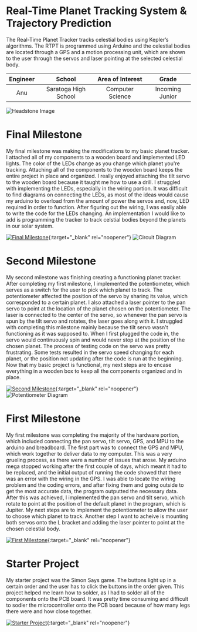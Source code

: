 ﻿# Real-Time Planet Tracking System & Trajectory Prediction
The Real-Time Planet Tracker tracks celestial bodies using Kepler’s algorithms. The RTPT is programmed using Arduino and the celestial bodies are located through a GPS and a motion processing unit, which are shown to the user through the servos and laser pointing at the selected celestial body.

| **Engineer** | **School** | **Area of Interest** | **Grade** |
|:--:|:--:|:--:|:--:|
| Anu | Saratoga High School | Computer Science | Incoming Junior

![Headstone Image](https://lh3.googleusercontent.com/pw/AM-JKLWOE_bWAj9twGssXxUG27Ftw0bwxgn-iafSzjxQ0Uu52ZZpJRw2lnKLgeU_ImVyBurHE6haYbYiNBKq_NpijfUcmvh5ljUwxhtbIEbumTs58MUYXCXgAETFNA0ui6goKovzMg9ULKHzh6mYEWLOX6z3=w1466-h1464-no?authuser=0)
  
# Final Milestone
My final milestone was making the modifications to my basic planet tracker. I attached all of my components to a wooden board and implemented LED lights. The color of the LEDs change as you change which planet you're tracking. Attaching all of the components to the wooden board keeps the entire project in place and organized. I really enjoyed attaching the tilt servo to the wooden board because it taught me how to use a drill. I struggled with implementing the LEDs, especially in the wiring portion. It was difficult to find diagrams on connecting the LEDs, as most of the ideas would cause my arduino to overload from the amount of power the servos and, now, LED required in order to function. After figuring out the wiring, I was easily able to write the code for the LEDs changing. An implementation I would like to add is programming the tracker to track celstial bodies beyond the planets in our solar system.

[![Final Milestone](https://i.ytimg.com/vi/zbGxD67hzGA/maxresdefault.jpg)](https://www.youtube.com/watch?v=zbGxD67hzGA&ab_channel=BlueStampEng "Final Milestone"){:target="_blank" rel="noopener"}
![Circuit Diagram](https://lh3.googleusercontent.com/eNpTfLCdIVtqDdDwTJbQBGFq0Fgfj6N-Hfq-2nSqaPW6ks0TbtlPrNa_9VmRSmH40fsY-gGHB3wl2uZeen8ODgffkTw9oAfmFD3bVMzp97uJzEO6TlkJ5u5I3fByHDTfqGFFa_ob9Okz6cPWIgl8Ozlu8HxYY7J2YGu276KJdTBC-QWMbmuRolV8lwf-1jGPKaucWp2DlkS9g6Bl8sBS9WyZYkOoFt6FAihZj-dimfjcK_tpKiNdsAp9QfOaLz-BI_js-x8pwHO4nJ0pBSB2_z0fapu5XlwQ7RQZKK1kaACljnW9H428x4DbbqVXeuRTdxFEjiwN-t174nVJ9_xKyoFck-EhoH4DcsRFy075D5nAdG_86UJB_fCL_7ZSo_I9xfLOZa6ggxWEaxNgJXwfjwSbRIvkCfnGxi_CZMcD9AGqHxxVTvlna5ghmWwad7zCt44ZSNd8e6WIyAyRw9fqFQWL-tsY5Fg2mSs6RZhh2S2EuF5vaBY55djL3WaUJNyEhticjSNaHvYn-Fo6fbsXyit224fND_56vGydEjG2-HDZYFmcH4bLYDKa7_3Q7S-boNYzWmSpplZa1l-o9BQDs_PTaY6dvUP-WR-9WVdMiINiQmb3F_9KLtK7vXMIoYzFtO_vzmc49quvIZbW1y9kUvpmthesB7Tro6GSeIG-j-Qfh3alTY2dJ3N7VVCkt9ZN4f4Mn0AJaspC73AicCcwUPXZcftVaX7Zb7x4mQbs6NOYhzLZA4fiKMwv4cdUiHP-8g8FPQYOzt85xabETn5R_bueSy7iUlsSjUmLCF3Ghju3tKMEVQWdZt2hM4m9Cv7X_nOEmiYeSp4slpohAEkKXgG6vP-K6zJzSnObEQ=w1375-h692-no?authuser=0)

# Second Milestone
My second milestone was finishing creating a functioning planet tracker. After completing my first milestone, I implemented the potentiometer, which serves as a switch for the user to pick which planet to track. The potentiometer affected the position of the servo by sharing its value, which corresponded to a certain planet. I also attached a laser pointer to the pan servo to point at the location of the planet chosen on the potentiometer. The laser is connected to the center of the servo, so whenever the pan servo is spun by the tilt servo and rotates, the laser goes along with it. I struggled with completing this milestone mainly because the tilt servo wasn't functioning as it was supposed to. When I first plugged the code in, the servo would continuously spin and would never stop at the position of the chosen planet. The process of testing code on the servo was pretty frustrating. Some tests resulted in the servo speed changing for each planet, or the position not updating after the code is run at the beginning. Now that my basic project is functional, my next steps are to encase everything in a wooden box to keep all the components organized and in place.

[![Second Milestone](https://i.ytimg.com/vi/vhO4ft5gPMw/maxresdefault.jpg)](https://www.youtube.com/watch?v=vhO4ft5gPMw&ab_channel=BlueStampEng "Second Milestone"){:target="_blank" rel="noopener"}
![Potentiometer Diagram](https://bluestampengineering.com/wp-content/uploads/2022/03/if_noled-1.png)
# First Milestone
  
My first milestone was completing the majority of the hardware portion, which included connecting the pan servo, tilt servo, GPS, and MPU to the arduino and breadboard. The first part was to connect the GPS and MPU, which work together to deliver data to my computer. This was a very grueling process, as there were a number of issues that arose. My arduino mega stopped working after the first couple of days, which meant it had to be replaced, and the initial output of running the code showed that there was an error with the wiring in the GPS. I was able to locate the wiring problem and the coding errors, and after fixing them and going outside to get the most accurate data, the program outputted the necessary data. After this was achieved, I implemented the pan servo and tilt servo, which rotate to point at the position of the default planet in the program, which is Jupiter. My next steps are to implement the potentiometer to allow the user to choose which planet to track. Another step I want to acheive is mounting both servos onto the L bracket and adding the laser pointer to point at the chosen celestial body.


[![First Milestone](https://i.ytimg.com/vi/_fhy38Evc5s/sddefault.jpg)](https://www.youtube.com/watch?v=_fhy38Evc5s&t "First Milestone"){:target="_blank" rel="noopener"}
# Starter Project
  

My starter project was the Simon Says game. The buttons light up in a certain order and the user has to click the buttons in the order given. This project helped me learn how to solder, as I had to solder all of the components onto the PCB board. It was pretty time consuming and difficult to sodler the microcontroller onto the PCB board because of how many legs there were and how close together.

[![Starter Project](https://i.ytimg.com/vi/hjrZfWrw32Q/sddefault.jpg)](https://www.youtube.com/watch?v=hjrZfWrw32Q&t "Starter Project"){:target="_blank" rel="noopener"}
